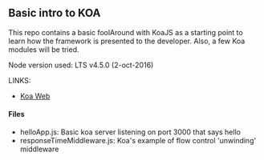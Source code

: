 ## Basic intro to KOA

This repo contains a basic foolAround with KoaJS as a starting point to learn how the framework is presented to the developer. Also, a few Koa modules will be tried.

Node version used: LTS v4.5.0 (2-oct-2016)

LINKS:
- [Koa Web](http://www.koajs.com)


#### Files

- helloApp.js: Basic koa server listening on port 3000 that says hello
- responseTimeMiddleware.js: Koa's example of flow control 'unwinding' middleware